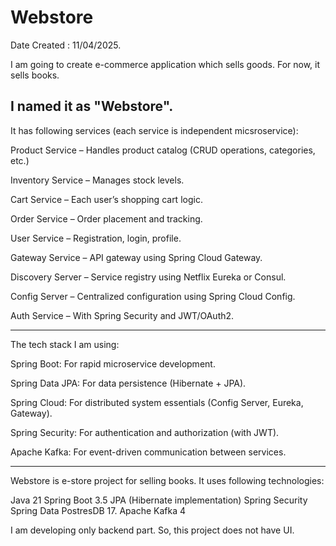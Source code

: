 # Webstore

Date Created  : 11/04/2025.

I am going to create  e-commerce application which sells goods. For now, it sells books.

I named it as "Webstore".
---------------------------------------------------

It has following services (each service is independent micsroservice):

Product Service – Handles product catalog (CRUD operations, categories, etc.)

Inventory Service – Manages stock levels.

Cart Service – Each user’s shopping cart logic.

Order Service – Order placement and tracking.

User Service – Registration, login, profile.

Gateway Service – API gateway using Spring Cloud Gateway.

Discovery Server – Service registry using Netflix Eureka or Consul.

Config Server – Centralized configuration using Spring Cloud Config.

Auth Service – With Spring Security and JWT/OAuth2.

------------------------------------------

The tech stack I am using:

Spring Boot: For rapid microservice development.

Spring Data JPA: For data persistence (Hibernate + JPA).

Spring Cloud: For distributed system essentials (Config Server, Eureka, Gateway).

Spring Security: For authentication and authorization (with JWT).

Apache Kafka: For event-driven communication between services.

------------------------------------------------------------------------------

Webstore is e-store project for selling books. It uses following technologies:

Java 21
Spring Boot 3.5
JPA (Hibernate implementation)
Spring Security
Spring Data
PostresDB 17.
Apache Kafka 4

I am developing only backend part. So, this project does not have UI.